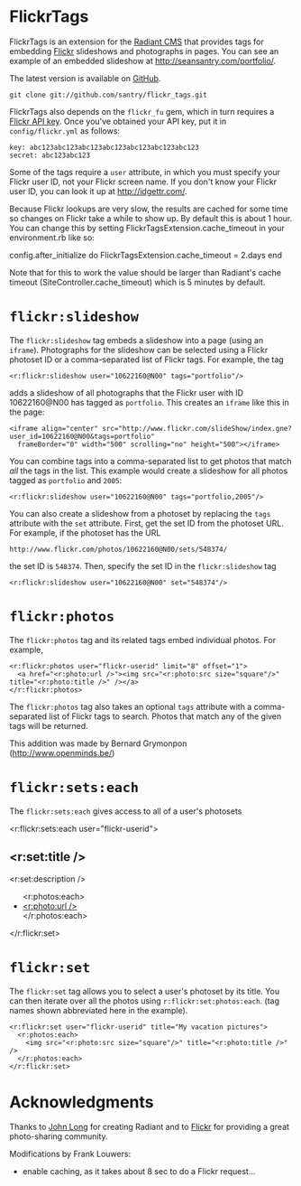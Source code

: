FlickrTags
==========
FlickrTags is an extension for the [Radiant CMS][1] that provides tags for embedding [Flickr][2] slideshows and photographs in pages. You can see an example of an embedded slideshow at <http://seansantry.com/portfolio/>.

The latest version is available on [GitHub][4].

    git clone git://github.com/santry/flickr_tags.git

FlickrTags also depends on the `flickr_fu` gem, which in turn requires a [Flickr API key][5]. Once you've obtained your API key, put it in `config/flickr.yml` as follows:

    key: abc123abc123abc123abc123abc123abc123abc123
    secret: abc123abc123

Some of the tags require a `user` attribute, in which you must specify your Flickr user ID, not your Flickr screen name. If you don't know your Flickr user ID, you can look it up at <http://idgettr.com/>.

Because Flickr lookups are very slow, the results are cached for some time so changes on Flickr take a while to show up. By default this is about 1 hour. You can change this by setting FlickrTagsExtension.cache_timeout in your environment.rb like so:
  
  config.after_initialize do
    FlickrTagsExtension.cache_timeout = 2.days
  end
  
Note that for this to work the value should be larger than Radiant's cache timeout (SiteController.cache_timeout) which is 5 minutes by default.

`flickr:slideshow`
==================
The `flickr:slideshow` tag embeds a slideshow into a page (using an `iframe`). Photographs for the slideshow can be selected using a Flickr photoset ID or a comma-separated list of Flickr tags. For example, the tag

    <r:flickr:slideshow user="10622160@N00" tags="portfolio"/>
	
adds a slideshow of all photographs that the Flickr user with ID 10622160@N00 has tagged as `portfolio`. This creates an `iframe` like this in the page:

    <iframe align="center" src="http://www.flickr.com/slideShow/index.gne?user_id=10622160@N00&tags=portfolio" 
      frameBorder="0" width="500" scrolling="no" height="500"></iframe>

You can combine tags into a comma-separated list to get photos that match _all_ the tags in the list. This example would create a slideshow for all photos tagged as `portfolio` and `2005`:

    <r:flickr:slideshow user="10622160@N00" tags="portfolio,2005"/>
	
You can also create a slideshow from a photoset by replacing the `tags` attribute with the `set` attribute. First, get the set ID from the photoset URL. For example, if the photoset has the URL 

    http://www.flickr.com/photos/10622160@N00/sets/548374/

the set ID is `548374`. Then, specify the set ID in the `flickr:slideshow` tag

    <r:flickr:slideshow user="10622160@N00" set="548374"/>

`flickr:photos`
===============
The `flickr:photos` tag and its related tags embed individual photos. For example, 	

    <r:flickr:photos user="flickr-userid" limit="8" offset="1">
      <a href="<r:photo:url />"><img src="<r:photo:src size="square"/>" title="<r:photo:title />" /></a>
    </r:flickr:photos>

The `flickr:photos` tag also takes an optional `tags` attribute with a comma-separated list of Flickr tags to search. Photos that match any of the given tags will be returned.

This addition was made by Bernard Grymonpon (http://www.openminds.be/)

`flickr:sets:each`
==================
The `flickr:sets:each` gives access to all of a user's photosets

  <r:flickr:sets:each user="flickr-userid">
    <h2><r:set:title /></h2>
    <p><r:set:description /></p>
    <ul>
      <r:photos:each>
        <li><a href="<r:photo:url />"><r:photo:url /></a></li>
      </r:photos:each>
    </ul>
  </r:flickr:set>

`flickr:set`
============
The `flickr:set` tag allows you to select a user's photoset by its title. You can then iterate over all the photos using `r:flickr:set:photos:each`. (tag names shown abbreviated here in the example).

    <r:flickr:set user="flickr-userid" title="My vacation pictures">
      <r:photos:each>
        <img src="<r:photo:src size="square"/>" title="<r:photo:title />" />
      </r:photos:each>
    </r:flickr:set>


Acknowledgments
===============
Thanks to [John Long][3] for creating Radiant and to [Flickr][2] for providing a great photo-sharing community.

Modifications by Frank Louwers: 
  * enable caching, as it takes about 8 sec to do a Flickr request...

[1]: http://radiantcms.org
[2]: http://flickr.com
[3]: http://wiseheartdesign.com/
[4]: http://github.com/santry/flickr_tags/
[5]: http://www.flickr.com/services/api/misc.api_keys.html

